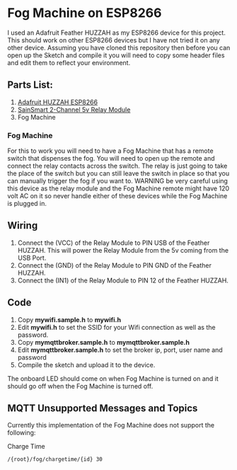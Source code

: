 # Fog Machine on ESP8266
I used an Adafruit Feather HUZZAH as my ESP8266 device for this project.  This should work on other ESP8266 devices but I have not tried it on any other device.  Assuming you have cloned this repository then before you can open up the Sketch and compile it you will need to copy some header files and edit them to reflect your environment.

## Parts List:

1. [Adafruit HUZZAH ESP8266](https://www.adafruit.com/products/2471)
2. [SainSmart 2-Channel 5v Relay Module](http://www.sainsmart.com/arduino-pro-mini.html)
3. Fog Machine

### Fog Machine
For this to work you will need to have a Fog Machine that has a remote switch that dispenses the fog.  You will need to open up the remote and connect the relay contacts across the switch. The relay is just going to take the place of the switch but you can still leave the switch in place so that you can manually trigger the fog if you want to.  WARNING be very careful using this device as the relay module and the Fog Machine remote might have 120 volt AC on it so never handle either of these devices while the Fog Machine is plugged in.  

## Wiring

1. Connect the (VCC) of the Relay Module to PIN USB of the Feather HUZZAH.  This will power the Relay Module from the 5v coming from the USB Port.
2. Connect the (GND) of the Relay Module to PIN GND of the Feather HUZZAH.
3. Connect the (IN1) of the Relay Module to PIN 12 of the Feather HUZZAH.

## Code

1. Copy **mywifi.sample.h** to **mywifi.h**
2. Edit **mywifi.h** to set the SSID for your Wifi connection as well as the password.
3. Copy **mymqttbroker.sample.h** to **mymqttbroker.sample.h**
4. Edit **mymqttbroker.sample.h** to set the broker ip, port, user name and password
5. Compile the sketch and upload it to the device.

The onboard LED should come on when Fog Machine is turned on and it should go off when the Fog Machine is turned off.

## MQTT Unsupported Messages and Topics
Currently this implementation of the Fog Machine does not support the following:

Charge Time  
```
/{root}/fog/chargetime/{id} 30
```
